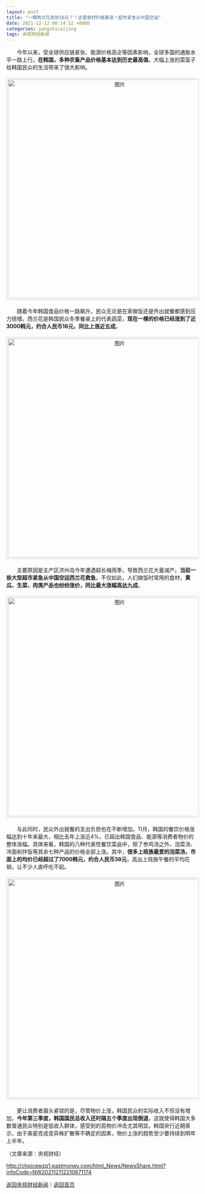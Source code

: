 ```yaml
---
layout: post
title: "一棵西兰花卖到16元？！这里食材价格暴涨！超市紧急从中国空运"
date: 2021-12-12 00:14:12 +0800
categories: yangshicaijing
tags: 央视财经新闻
---
```

<p>　　今年以来，受全球供应链紧张、能源价格高企等因素影响，全球多国的通胀水平一路上行。<strong>在韩国，多种农畜产品价格基本达到历史最高值</strong>。大幅上涨的菜篮子给韩国民众的生活带来了很大影响。</p><center><img src="https://dfscdn.dfcfw.com/download/D25736085254958877098.jpg" alt="图片" width="580" style="border:#d1d1d1 1px solid;padding:3px;margin:5px 0;" /></center><p>　　随着今年韩国食品价格一路飙升，民众无论是在家做饭还是外出就餐都感到压力倍增。西兰花是韩国民众冬季餐桌上的代表蔬菜，<strong>现在一棵的价格已经涨到了近3000韩元，约合人民币16元，同比上涨近五成</strong>。</p><center><img src="https://dfscdn.dfcfw.com/download/D25713536930522686879.jpg" alt="图片" width="580" style="border:#d1d1d1 1px solid;padding:3px;margin:5px 0;" /></center><p>　　主要原因是主产区济州岛今年遭遇超长梅雨季，导致西兰花大量减产。<strong>当前一些大型超市紧急从中国空运西兰花救急</strong>。不仅如此，人们做饭时常用的食材，<strong>黄瓜、生菜、肉类产品也纷纷涨价，同比最大涨幅高达九成</strong>。</p><center><img src="https://dfscdn.dfcfw.com/download/D24724206956407318570.jpg" alt="图片" width="580" style="border:#d1d1d1 1px solid;padding:3px;margin:5px 0;" /></center><p>　　与此同时，民众外出就餐的支出负担也在不断增加。11月，韩国的餐饮价格涨幅达到十年来最大，相比去年上涨近4%，已超出韩国食品、能源等消费者物价的整体涨幅。具体来看，韩国的八种代表性餐饮菜品中，除了参鸡汤之外，泡菜汤、冷面和拌饭等其余七种产品的价格全部上涨。其中，<strong>很多上班族最爱的泡菜汤，市面上的均价已经超过了7000韩元，约合人民币38元</strong>，高出上班族午餐的平均花销，让不少人直呼吃不起。</p><center><img src="https://dfscdn.dfcfw.com/download/D25626563882732971119.jpg" alt="图片" width="580" style="border:#d1d1d1 1px solid;padding:3px;margin:5px 0;" /></center><p>　　更让消费者眉头紧锁的是，尽管物价上涨，韩国民众的实际收入不但没有增加，<strong>今年第三季度，韩国国民总收入还时隔五个季度出现倒退</strong>，这就使得韩国大多数普通民众特别是低收入群体，感受到的高物价冲击尤其明显。韩国央行近期表示，由于奥密克戎变异株扩散等不确定的因素，物价上涨的趋势至少要持续到明年上半年。</p><p class="em_media">（文章来源：央视财经）</p>

<http://choicewzp1.eastmoney.com/html_News/NewsShare.html?infoCode=NW202112112210671174>

[返回央视财经新闻](//finews.withounder.com/yangshicaijing/)｜[返回首页](//finews.withounder.com/)